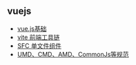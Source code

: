 ## vuejs
- [vue.js基础](basic.md)
- [vite 前端工具链](vite.md)
- [SFC 单文件组件](SFC.md)
- [UMD、CMD、AMD、CommonJs等规范](Definition.md)